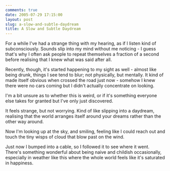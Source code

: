 ```yaml
---
comments: true
date: 2005-07-29 17:15:00
layout: post
slug: a-slow-and-subtle-daydream
title: A Slow and Subtle Daydream
---
```


For a while I've had a strange thing with my hearing, as if I listen kind of subconsciously.  Sounds slip into my mind without me noticing - I guess that's why I often ask people to repeat themselves a fraction of a second before realising that I knew what was said after all.  

Recently, though, it's started happening to my sight as well - almost like being drunk, things I see tend to blur; not physically, but mentally.  It kind of made itself obvious when  crossed the road just now - somehow I knew there were no cars coming but I didn't actually concentrate on looking.  

I'm a bit unsure as to whether this is weird, or if it's something everyone else takes for granted but I've only just discovered.  

It feels strange, but not worrying.  Kind of like slipping into a daydream, realising that the world arranges itself around your dreams rather than the other way around.  

Now I'm looking up at the sky, and smiling, feeling like I could reach out and touch the tiny wisps of cloud that blow past on the wind.  

Just now I bumped into a cable, so I followed it to see where it went.  There's something wonderful about being naive and childish occasionally, especially in weather like this where the whole world feels like it's saturated in happiness.  


